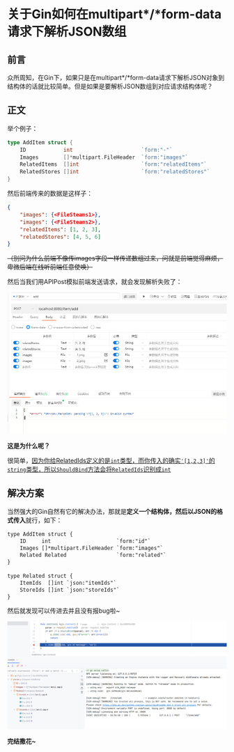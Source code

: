 # 关于Gin如何在multipart*/*form-data请求下解析JSON数组

## 前言

众所周知，在Gin下，如果只是在multipart*/*form-data请求下解析JSON对象到结构体的话就比较简单。但是如果是要解析JSON数组到对应请求结构体呢？

## 正文

举个例子：

```go
type AddItem struct {
    ID            int                      `form:"-"`
	Images        []*multipart.FileHeader  `form:"images"`
	RelatedItems  []int                    `form:"relatedItems"`
	RelatedStores []int                    `form:"relatedStores"`
}
```

然后前端传来的数据是这样子：

```json
{
    "images": {<FileSteams1>},
    "images": {<FileSteams2>},
    "relatedItems": [1, 2, 3],
    "relatedStores": [4, 5, 6]
}
```

~~（别问为什么前端不像传images字段一样传递数组过来，问就是前端觉得麻烦，卑微后端在线听前端任意使唤）~~

然后当我们用APIPost模拟前端发送请求，就会发现解析失败了：

![image-20230703172731982](https://raw.githubusercontent.com/Vikyanite/talks/main/images/2023-07-03-5d925c-image-20230703172731982.png)

**这是为什么呢？**

很简单，<u>因为你给RelatedIds定义的是`int`类型，而你传入的确实`'[1,2,3]'`的`string`类型，所以`ShouldBind`方法会将`RelatedIds`识别成`int`</u>

## 解决方案

当然强大的Gin自然有它的解决办法，那就是**定义一个结构体，然后以JSON的格式传入**就行，如下：

```golang
type AddItem struct {
	ID     int                     `form:"id"`
	Images []*multipart.FileHeader `form:"images"`
	Related Related 			   `form:"related"`
}

type Related struct {
	ItemIds  []int `json:"itemIds"`
	StoreIds []int `json:"storeIds"`
}
```

然后就发现可以传进去并且没有报bug啦~

![image-20230703190359980](https://raw.githubusercontent.com/Vikyanite/talks/main/images/2023-07-03-ba1007-image-20230703190359980.png)

**完结撒花~**